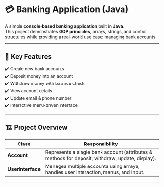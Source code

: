 # 💳 Banking Application (Java)

A simple **console-based banking application** built in **Java**.  
This project demonstrates **OOP principles**, arrays, strings, and control structures while providing a real-world use case: managing bank accounts.

---

## 🔑 Key Features
✔️ Create new bank accounts  
✔️ Deposit money into an account  
✔️ Withdraw money with balance check  
✔️ View account details  
✔️ Update email & phone number  
✔️ Interactive menu-driven interface  

---

## 🏗️ Project Overview
| Class          | Responsibility |
|----------------|----------------|
| **Account**    | Represents a single bank account (attributes & methods for deposit, withdraw, update, display). |
| **UserInterface** | Manages multiple accounts using arrays, handles user interaction, menus, and input. |

---
